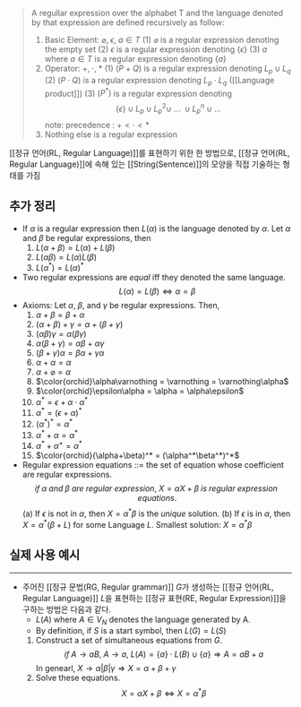 > A regullar expression over the alphabet T and the language denoted by that expression are defined recursively as follow:
> 1. Basic Element: $\varnothing, \; \epsilon, \; a \in T$
> 	(1) $\varnothing$ is a regular expression denoting the empty set
> 	(2) $\epsilon$ is a regular expression denoting $\{ \epsilon \}$
> 	(3) $a$ where $a \in T$ is a regular expression denoting $\{ a \}$
> 2. Operator: $+, \; \cdot, \; *$
>	(1) $(P + Q)$ is a regular expression denoting  $L_p \cup L_q$
>	(2) $(P\cdot Q)$ is a regular expression denoting $L_p \cdot L_q$ ([[Language product]])
>	(3) $(P^*)$ is a regular expression denoting $$\{\epsilon\}\cup L_p \cup L^2_p \cup \; ... \; \cup L^n_p \cup ... $$
>		note: precedence : $+ < \cdot < *$
>3. Nothing else is a regular expression

[[정규 언어(RL, Regular Language)]]를 표현하기 위한 한 방법으로, [[정규 언어(RL, Regular Language)]]에 속해 있는 [[String(Sentence)]]의 모양을 직접 기술하는 형태를 가짐

## **추가 정리**
+ If $\alpha$ is a regular expression then $L(\alpha)$ is the language denoted by $\alpha$. Let $\alpha$ and $\beta$ be regular expressions, then
	1. $L(\alpha + \beta) = L(\alpha) + L(\beta)$
	2. $L(\alpha\beta) = L(\alpha)L(\beta)$
	3. $L(\alpha^*) = L(\alpha)^*$
+ Two regular expressions are *equal* iff they denoted the same language. $$L(\alpha) = L(\beta) \Leftrightarrow \alpha = \beta $$
+ Axioms: Let $\alpha, \; \beta,$ and $\gamma$ be regular expressions. Then,
	1. $\alpha + \beta = \beta + \alpha$
	2. $(\alpha + \beta) + \gamma = \alpha + (\beta + \gamma)$
	3. $(\alpha\beta)\gamma = \alpha(\beta\gamma)$
	4. $\alpha(\beta + \gamma) = \alpha\beta + \alpha\gamma$
	5. $(\beta + \gamma)\alpha = \beta\alpha + \gamma\alpha$
	6. $\alpha + \alpha = \alpha$
	7. $\alpha + \varnothing = \alpha$
	8. $\color{orchid}\alpha\varnothing = \varnothing = \varnothing\alpha$
	9. $\color{orchid}\epsilon\alpha = \alpha = \alpha\epsilon$
	10. $\alpha^* = \epsilon + \alpha \cdot \alpha^*$
	11. $\alpha^* = (\epsilon + \alpha)^*$
	12. $(\alpha^* )^* = \alpha^*$
	13. $\alpha^* + \alpha = \alpha^*$
	14. $\alpha^* + \alpha^+ = \alpha^*$
	15. $\color{orchid}(\alpha+\beta)^* = (\alpha^*\beta^*)^*$ 
+ Regular expression equations ::= the set of equation whose coefficient are regular expressions. $$if \; \alpha \; and \; \beta \; are \; regular \; expression, \; X = \alpha X + \beta \; is \; regular \; expression \; equations.$$
	(a) If $\epsilon$ is not in $\alpha$, then $X = \alpha^* \beta$ is the *unique* solution.
	(b) If $\epsilon$ is in $\alpha$, then $X = \alpha^* (\beta + L)$ for some Language $L$. 
	  Smallest solution:  $X = \alpha^* \beta$ 


## **실제 사용 예시**
---
+ 주어진 [[정규 문법(RG, Regular grammar)]] $G$가 생성하는 [[정규 언어(RL, Regular Language)]] $L$을 표현하는 [[정규 표현(RE, Regular Expression)]]을 구하는 방법은 다음과 같다.
	+ $L(A)$ where $A \in V_N$ denotes the language generated by A.
	+ By definition, if $S$ is a start symbol, then $L(G)=L(S)$
	1. Construct a set of simultaneous equations from $G$. $$if \; A \rightarrow aB, \; A \rightarrow a, \; L(A) = \{a\} \cdot L(B) \cup \{a\} \Rightarrow A = aB + a$$ In genearl, $X \rightarrow \alpha |\beta|\gamma \Rightarrow X = \alpha + \beta + \gamma$
	2. Solve these equations. $$X = \alpha X + \beta \Leftrightarrow X = \alpha^* \beta$$
